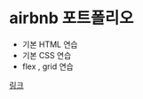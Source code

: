 # airbnb 포트폴리오

+ 기본 HTML 연습
+ 기본 CSS 연습
+ flex , grid 연습

[링크]( https://world3376.github.io/airbnb/)
